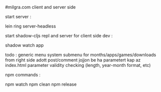 #milgra.com client and server side

start server :

lein ring server-headless

start shadow-cljs repl and server for client side dev :

shadow watch app

todo :
generic menu system
submenu for months/apps/games/downloads from right side
adott post/comment jojjon be ha parametert kap az index.html
parameter validity checking (length, year-month format, etc)

npm commands :

npm watch
npm clean
npm release
